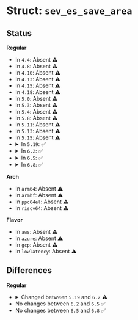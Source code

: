 # Struct: <code>sev_es_save_area</code>

## Status
<b>Regular</b>
<ul>
<li>
In <code>4.4</code>: Absent ⚠️
</li>
<li>
In <code>4.8</code>: Absent ⚠️
</li>
<li>
In <code>4.10</code>: Absent ⚠️
</li>
<li>
In <code>4.13</code>: Absent ⚠️
</li>
<li>
In <code>4.15</code>: Absent ⚠️
</li>
<li>
In <code>4.18</code>: Absent ⚠️
</li>
<li>
In <code>5.0</code>: Absent ⚠️
</li>
<li>
In <code>5.3</code>: Absent ⚠️
</li>
<li>
In <code>5.4</code>: Absent ⚠️
</li>
<li>
In <code>5.8</code>: Absent ⚠️
</li>
<li>
In <code>5.11</code>: Absent ⚠️
</li>
<li>
In <code>5.13</code>: Absent ⚠️
</li>
<li>
In <code>5.15</code>: Absent ⚠️
</li>
<li>
<details>
<summary>In <code>5.19</code>: ✅</summary>

```c
struct sev_es_save_area {
    struct vmcb_seg es;
    struct vmcb_seg cs;
    struct vmcb_seg ss;
    struct vmcb_seg ds;
    struct vmcb_seg fs;
    struct vmcb_seg gs;
    struct vmcb_seg gdtr;
    struct vmcb_seg ldtr;
    struct vmcb_seg idtr;
    struct vmcb_seg tr;
    u64 vmpl0_ssp;
    u64 vmpl1_ssp;
    u64 vmpl2_ssp;
    u64 vmpl3_ssp;
    u64 u_cet;
    u8 reserved_1[2];
    u8 vmpl;
    u8 cpl;
    u8 reserved_2[4];
    u64 efer;
    u8 reserved_3[104];
    u64 xss;
    u64 cr4;
    u64 cr3;
    u64 cr0;
    u64 dr7;
    u64 dr6;
    u64 rflags;
    u64 rip;
    u64 dr0;
    u64 dr1;
    u64 dr2;
    u64 dr3;
    u64 dr0_addr_mask;
    u64 dr1_addr_mask;
    u64 dr2_addr_mask;
    u64 dr3_addr_mask;
    u8 reserved_4[24];
    u64 rsp;
    u64 s_cet;
    u64 ssp;
    u64 isst_addr;
    u64 rax;
    u64 star;
    u64 lstar;
    u64 cstar;
    u64 sfmask;
    u64 kernel_gs_base;
    u64 sysenter_cs;
    u64 sysenter_esp;
    u64 sysenter_eip;
    u64 cr2;
    u8 reserved_5[32];
    u64 g_pat;
    u64 dbgctl;
    u64 br_from;
    u64 br_to;
    u64 last_excp_from;
    u64 last_excp_to;
    u8 reserved_7[80];
    u32 pkru;
    u8 reserved_8[20];
    u64 reserved_9;
    u64 rcx;
    u64 rdx;
    u64 rbx;
    u64 reserved_10;
    u64 rbp;
    u64 rsi;
    u64 rdi;
    u64 r8;
    u64 r9;
    u64 r10;
    u64 r11;
    u64 r12;
    u64 r13;
    u64 r14;
    u64 r15;
    u8 reserved_11[16];
    u64 guest_exit_info_1;
    u64 guest_exit_info_2;
    u64 guest_exit_int_info;
    u64 guest_nrip;
    u64 sev_features;
    u64 vintr_ctrl;
    u64 guest_exit_code;
    u64 virtual_tom;
    u64 tlb_id;
    u64 pcpu_id;
    u64 event_inj;
    u64 xcr0;
    u8 reserved_12[16];
    u64 x87_dp;
    u32 mxcsr;
    u16 x87_ftw;
    u16 x87_fsw;
    u16 x87_fcw;
    u16 x87_fop;
    u16 x87_ds;
    u16 x87_cs;
    u64 x87_rip;
    u8 fpreg_x87[80];
    u8 fpreg_xmm[256];
    u8 fpreg_ymm[256];
};
```
</details>
</li>
<li>
<details>
<summary>In <code>6.2</code>: ✅</summary>

```c
struct sev_es_save_area {
    struct vmcb_seg es;
    struct vmcb_seg cs;
    struct vmcb_seg ss;
    struct vmcb_seg ds;
    struct vmcb_seg fs;
    struct vmcb_seg gs;
    struct vmcb_seg gdtr;
    struct vmcb_seg ldtr;
    struct vmcb_seg idtr;
    struct vmcb_seg tr;
    u64 vmpl0_ssp;
    u64 vmpl1_ssp;
    u64 vmpl2_ssp;
    u64 vmpl3_ssp;
    u64 u_cet;
    u8 reserved_0xc8[2];
    u8 vmpl;
    u8 cpl;
    u8 reserved_0xcc[4];
    u64 efer;
    u8 reserved_0xd8[104];
    u64 xss;
    u64 cr4;
    u64 cr3;
    u64 cr0;
    u64 dr7;
    u64 dr6;
    u64 rflags;
    u64 rip;
    u64 dr0;
    u64 dr1;
    u64 dr2;
    u64 dr3;
    u64 dr0_addr_mask;
    u64 dr1_addr_mask;
    u64 dr2_addr_mask;
    u64 dr3_addr_mask;
    u8 reserved_0x1c0[24];
    u64 rsp;
    u64 s_cet;
    u64 ssp;
    u64 isst_addr;
    u64 rax;
    u64 star;
    u64 lstar;
    u64 cstar;
    u64 sfmask;
    u64 kernel_gs_base;
    u64 sysenter_cs;
    u64 sysenter_esp;
    u64 sysenter_eip;
    u64 cr2;
    u8 reserved_0x248[32];
    u64 g_pat;
    u64 dbgctl;
    u64 br_from;
    u64 br_to;
    u64 last_excp_from;
    u64 last_excp_to;
    u8 reserved_0x298[80];
    u32 pkru;
    u32 tsc_aux;
    u8 reserved_0x2f0[24];
    u64 rcx;
    u64 rdx;
    u64 rbx;
    u64 reserved_0x320;
    u64 rbp;
    u64 rsi;
    u64 rdi;
    u64 r8;
    u64 r9;
    u64 r10;
    u64 r11;
    u64 r12;
    u64 r13;
    u64 r14;
    u64 r15;
    u8 reserved_0x380[16];
    u64 guest_exit_info_1;
    u64 guest_exit_info_2;
    u64 guest_exit_int_info;
    u64 guest_nrip;
    u64 sev_features;
    u64 vintr_ctrl;
    u64 guest_exit_code;
    u64 virtual_tom;
    u64 tlb_id;
    u64 pcpu_id;
    u64 event_inj;
    u64 xcr0;
    u8 reserved_0x3f0[16];
    u64 x87_dp;
    u32 mxcsr;
    u16 x87_ftw;
    u16 x87_fsw;
    u16 x87_fcw;
    u16 x87_fop;
    u16 x87_ds;
    u16 x87_cs;
    u64 x87_rip;
    u8 fpreg_x87[80];
    u8 fpreg_xmm[256];
    u8 fpreg_ymm[256];
};
```
</details>
</li>
<li>
<details>
<summary>In <code>6.5</code>: ✅</summary>

```c
struct sev_es_save_area {
    struct vmcb_seg es;
    struct vmcb_seg cs;
    struct vmcb_seg ss;
    struct vmcb_seg ds;
    struct vmcb_seg fs;
    struct vmcb_seg gs;
    struct vmcb_seg gdtr;
    struct vmcb_seg ldtr;
    struct vmcb_seg idtr;
    struct vmcb_seg tr;
    u64 vmpl0_ssp;
    u64 vmpl1_ssp;
    u64 vmpl2_ssp;
    u64 vmpl3_ssp;
    u64 u_cet;
    u8 reserved_0xc8[2];
    u8 vmpl;
    u8 cpl;
    u8 reserved_0xcc[4];
    u64 efer;
    u8 reserved_0xd8[104];
    u64 xss;
    u64 cr4;
    u64 cr3;
    u64 cr0;
    u64 dr7;
    u64 dr6;
    u64 rflags;
    u64 rip;
    u64 dr0;
    u64 dr1;
    u64 dr2;
    u64 dr3;
    u64 dr0_addr_mask;
    u64 dr1_addr_mask;
    u64 dr2_addr_mask;
    u64 dr3_addr_mask;
    u8 reserved_0x1c0[24];
    u64 rsp;
    u64 s_cet;
    u64 ssp;
    u64 isst_addr;
    u64 rax;
    u64 star;
    u64 lstar;
    u64 cstar;
    u64 sfmask;
    u64 kernel_gs_base;
    u64 sysenter_cs;
    u64 sysenter_esp;
    u64 sysenter_eip;
    u64 cr2;
    u8 reserved_0x248[32];
    u64 g_pat;
    u64 dbgctl;
    u64 br_from;
    u64 br_to;
    u64 last_excp_from;
    u64 last_excp_to;
    u8 reserved_0x298[80];
    u32 pkru;
    u32 tsc_aux;
    u8 reserved_0x2f0[24];
    u64 rcx;
    u64 rdx;
    u64 rbx;
    u64 reserved_0x320;
    u64 rbp;
    u64 rsi;
    u64 rdi;
    u64 r8;
    u64 r9;
    u64 r10;
    u64 r11;
    u64 r12;
    u64 r13;
    u64 r14;
    u64 r15;
    u8 reserved_0x380[16];
    u64 guest_exit_info_1;
    u64 guest_exit_info_2;
    u64 guest_exit_int_info;
    u64 guest_nrip;
    u64 sev_features;
    u64 vintr_ctrl;
    u64 guest_exit_code;
    u64 virtual_tom;
    u64 tlb_id;
    u64 pcpu_id;
    u64 event_inj;
    u64 xcr0;
    u8 reserved_0x3f0[16];
    u64 x87_dp;
    u32 mxcsr;
    u16 x87_ftw;
    u16 x87_fsw;
    u16 x87_fcw;
    u16 x87_fop;
    u16 x87_ds;
    u16 x87_cs;
    u64 x87_rip;
    u8 fpreg_x87[80];
    u8 fpreg_xmm[256];
    u8 fpreg_ymm[256];
};
```
</details>
</li>
<li>
<details>
<summary>In <code>6.8</code>: ✅</summary>

```c
struct sev_es_save_area {
    struct vmcb_seg es;
    struct vmcb_seg cs;
    struct vmcb_seg ss;
    struct vmcb_seg ds;
    struct vmcb_seg fs;
    struct vmcb_seg gs;
    struct vmcb_seg gdtr;
    struct vmcb_seg ldtr;
    struct vmcb_seg idtr;
    struct vmcb_seg tr;
    u64 vmpl0_ssp;
    u64 vmpl1_ssp;
    u64 vmpl2_ssp;
    u64 vmpl3_ssp;
    u64 u_cet;
    u8 reserved_0xc8[2];
    u8 vmpl;
    u8 cpl;
    u8 reserved_0xcc[4];
    u64 efer;
    u8 reserved_0xd8[104];
    u64 xss;
    u64 cr4;
    u64 cr3;
    u64 cr0;
    u64 dr7;
    u64 dr6;
    u64 rflags;
    u64 rip;
    u64 dr0;
    u64 dr1;
    u64 dr2;
    u64 dr3;
    u64 dr0_addr_mask;
    u64 dr1_addr_mask;
    u64 dr2_addr_mask;
    u64 dr3_addr_mask;
    u8 reserved_0x1c0[24];
    u64 rsp;
    u64 s_cet;
    u64 ssp;
    u64 isst_addr;
    u64 rax;
    u64 star;
    u64 lstar;
    u64 cstar;
    u64 sfmask;
    u64 kernel_gs_base;
    u64 sysenter_cs;
    u64 sysenter_esp;
    u64 sysenter_eip;
    u64 cr2;
    u8 reserved_0x248[32];
    u64 g_pat;
    u64 dbgctl;
    u64 br_from;
    u64 br_to;
    u64 last_excp_from;
    u64 last_excp_to;
    u8 reserved_0x298[80];
    u32 pkru;
    u32 tsc_aux;
    u8 reserved_0x2f0[24];
    u64 rcx;
    u64 rdx;
    u64 rbx;
    u64 reserved_0x320;
    u64 rbp;
    u64 rsi;
    u64 rdi;
    u64 r8;
    u64 r9;
    u64 r10;
    u64 r11;
    u64 r12;
    u64 r13;
    u64 r14;
    u64 r15;
    u8 reserved_0x380[16];
    u64 guest_exit_info_1;
    u64 guest_exit_info_2;
    u64 guest_exit_int_info;
    u64 guest_nrip;
    u64 sev_features;
    u64 vintr_ctrl;
    u64 guest_exit_code;
    u64 virtual_tom;
    u64 tlb_id;
    u64 pcpu_id;
    u64 event_inj;
    u64 xcr0;
    u8 reserved_0x3f0[16];
    u64 x87_dp;
    u32 mxcsr;
    u16 x87_ftw;
    u16 x87_fsw;
    u16 x87_fcw;
    u16 x87_fop;
    u16 x87_ds;
    u16 x87_cs;
    u64 x87_rip;
    u8 fpreg_x87[80];
    u8 fpreg_xmm[256];
    u8 fpreg_ymm[256];
};
```
</details>
</li>
</ul>
<b>Arch</b>
<ul>
<li>
In <code>arm64</code>: Absent ⚠️
</li>
<li>
In <code>armhf</code>: Absent ⚠️
</li>
<li>
In <code>ppc64el</code>: Absent ⚠️
</li>
<li>
In <code>riscv64</code>: Absent ⚠️
</li>
</ul>
<b>Flavor</b>
<ul>
<li>
In <code>aws</code>: Absent ⚠️
</li>
<li>
In <code>azure</code>: Absent ⚠️
</li>
<li>
In <code>gcp</code>: Absent ⚠️
</li>
<li>
In <code>lowlatency</code>: Absent ⚠️
</li>
</ul>

## Differences
<b>Regular</b>
<ul>
<li>
<details>
<summary>Changed between <code>5.19</code> and <code>6.2</code> ⚠️</summary>
<ul>
<li>
<b>Field added. </b>
<code>u8 reserved_0xc8[2]</code>
</li>
<li>
<b>Field added. </b>
<code>u8 reserved_0xcc[4]</code>
</li>
<li>
<b>Field added. </b>
<code>u8 reserved_0xd8[104]</code>
</li>
<li>
<b>Field added. </b>
<code>u8 reserved_0x1c0[24]</code>
</li>
<li>
<b>Field added. </b>
<code>u8 reserved_0x248[32]</code>
</li>
<li>
<b>Field added. </b>
<code>u8 reserved_0x298[80]</code>
</li>
<li>
<b>Field added. </b>
<code>u32 tsc_aux</code>
</li>
<li>
<b>Field added. </b>
<code>u8 reserved_0x2f0[24]</code>
</li>
<li>
<b>Field added. </b>
<code>u64 reserved_0x320</code>
</li>
<li>
<b>Field added. </b>
<code>u8 reserved_0x380[16]</code>
</li>
<li>
<b>Field added. </b>
<code>u8 reserved_0x3f0[16]</code>
</li>
<li>
<b>Field removed. </b>
<code>u8 reserved_1[2]</code>
</li>
<li>
<b>Field removed. </b>
<code>u8 reserved_2[4]</code>
</li>
<li>
<b>Field removed. </b>
<code>u8 reserved_3[104]</code>
</li>
<li>
<b>Field removed. </b>
<code>u8 reserved_4[24]</code>
</li>
<li>
<b>Field removed. </b>
<code>u8 reserved_5[32]</code>
</li>
<li>
<b>Field removed. </b>
<code>u8 reserved_7[80]</code>
</li>
<li>
<b>Field removed. </b>
<code>u8 reserved_8[20]</code>
</li>
<li>
<b>Field removed. </b>
<code>u64 reserved_9</code>
</li>
<li>
<b>Field removed. </b>
<code>u64 reserved_10</code>
</li>
<li>
<b>Field removed. </b>
<code>u8 reserved_11[16]</code>
</li>
<li>
<b>Field removed. </b>
<code>u8 reserved_12[16]</code>
</li>
</ul>
</details>
</li>
<li>
No changes between <code>6.2</code> and <code>6.5</code> ✅
</li>
<li>
No changes between <code>6.5</code> and <code>6.8</code> ✅
</li>
</ul>
